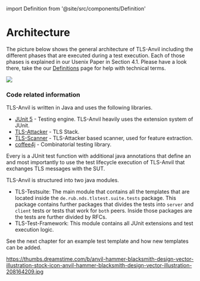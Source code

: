 import Definition from '@site/src/components/Definition'

# Architecture

The picture below shows the general architecture of TLS-Anvil including the different phases that are executed during a test execution.
Each of those phases is explained in our Usenix Paper in Section 4.1. Please have a look there, take the our [Definitions](/definitions) page for help with technical terms.

![](/Architecture.png)


### Code related information

TLS-Anvil is written in Java and uses the following libraries.
* [JUnit 5](https://junit.org/junit5) - Testing engine. TLS-Anvil heavily uses the extension system of JUnit.
* [TLS-Attacker](https://github.com/tls-attacker/TLS-Attacker) - TLS Stack.
* [TLS-Scanner](https://github.com/tls-attacker/TLS-Scanner) - TLS-Attacker based scanner, used for feature extraction.
* [coffee4j](https://coffee4j.github.io/) - Combinatorial testing library.

Every <Definition id="test template"/> is a JUnit test function with additional java annotations that define an <Definition id="IPM"/> and most importantly to use the test lifecycle execution of TLS-Anvil that exchanges TLS messages with the SUT.

TLS-Anvil is structured into two java modules.  
* TLS-Testsuite: The main module that contains all the templates that are located inside the `de.rub.nds.tlstest.suite.tests` package. This package contains further packages that divides the tests into `server` and `client` tests or tests that work for `both` peers. Inside those packages are the tests are further divided by RFCs.
* TLS-Test-Framework: This module contains all JUnit extensions and test execution logic.

See the next chapter for an example test template and how new templates can be added.

https://thumbs.dreamstime.com/b/anvil-hammer-blacksmith-design-vector-illustration-stock-icon-anvil-hammer-blacksmith-design-vector-illustration-208164209.jpg